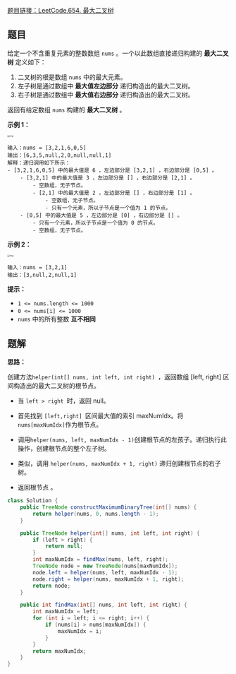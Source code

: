 [题目链接：LeetCode.654. 最大二叉树](https://leetcode-cn.com/problems/maximum-binary-tree/)

## 题目

给定一个不含重复元素的整数数组 `nums` 。一个以此数组直接递归构建的 **最大二叉树** 定义如下：

1. 二叉树的根是数组 `nums` 中的最大元素。
2. 左子树是通过数组中 **最大值左边部分** 递归构造出的最大二叉树。
3. 右子树是通过数组中 **最大值右边部分** 递归构造出的最大二叉树。

返回有给定数组 `nums` 构建的 **最大二叉树** 。 

**示例 1：**

<img src="https://assets.leetcode.com/uploads/2020/12/24/tree1.jpg" alt="img" style="zoom:33%;" />

```
输入：nums = [3,2,1,6,0,5]
输出：[6,3,5,null,2,0,null,null,1]
解释：递归调用如下所示：
- [3,2,1,6,0,5] 中的最大值是 6 ，左边部分是 [3,2,1] ，右边部分是 [0,5] 。
    - [3,2,1] 中的最大值是 3 ，左边部分是 [] ，右边部分是 [2,1] 。
        - 空数组，无子节点。
        - [2,1] 中的最大值是 2 ，左边部分是 [] ，右边部分是 [1] 。
            - 空数组，无子节点。
            - 只有一个元素，所以子节点是一个值为 1 的节点。
    - [0,5] 中的最大值是 5 ，左边部分是 [0] ，右边部分是 [] 。
        - 只有一个元素，所以子节点是一个值为 0 的节点。
        - 空数组，无子节点。
```

**示例 2：**

<img src="https://assets.leetcode.com/uploads/2020/12/24/tree2.jpg" alt="img" style="zoom:33%;" />

```
输入：nums = [3,2,1]
输出：[3,null,2,null,1]
```

**提示：**

- `1 <= nums.length <= 1000`
- `0 <= nums[i] <= 1000`
- `nums` 中的所有整数 **互不相同**

## 题解

**思路：**

创建方法`helper(int[] nums, int left, int right) `，返回数组 [left, right] 区间构造出的最大二叉树的根节点。

* 当 `left > right `时，返回 null。 

* 首先找到 `[left,right] `区间最大值的索引 maxNumIdx。将 `nums[maxNumIdx]`作为根节点。
* 调用`helper(nums, left, maxNumIdx - 1)`创建根节点的左孩子。递归执行此操作，创建根节点的整个左子树。
* 类似，调用 `helper(nums, maxNumIdx + 1, right)` 递归创建根节点的右子树。

* 返回根节点 。

```java
class Solution {
    public TreeNode constructMaximumBinaryTree(int[] nums) {
        return helper(nums, 0, nums.length - 1);
    }

    public TreeNode helper(int[] nums, int left, int right) {
        if (left > right) {
            return null;
        }
        int maxNumIdx = findMax(nums, left, right);
        TreeNode node = new TreeNode(nums[maxNumIdx]);
        node.left = helper(nums, left, maxNumIdx - 1);
        node.right = helper(nums, maxNumIdx + 1, right);
        return node;
    }

    public int findMax(int[] nums, int left, int right) {
        int maxNumIdx = left;
        for (int i = left; i <= right; i++) {
            if (nums[i] > nums[maxNumIdx]) {
                maxNumIdx = i;
            }
        }
        return maxNumIdx;
    }
}
```